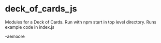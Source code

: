 # deck_of_cards_js
Modules for a Deck of Cards.
Run with npm start in top level directory.
Runs example code in index.js

-aemoore
